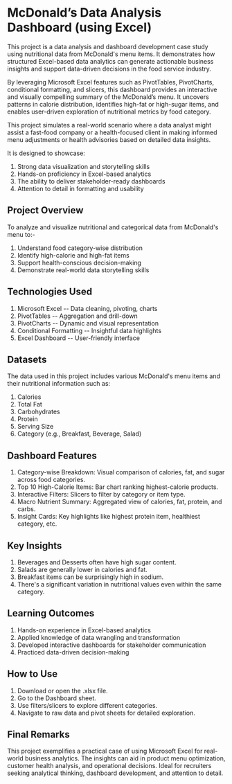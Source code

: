 
# McDonald’s Data Analysis Dashboard (using Excel)

This project is a data analysis and dashboard development case study using nutritional data from McDonald's menu items. It demonstrates how structured Excel-based data analytics can generate actionable business insights and support data-driven decisions in the food service industry.

By leveraging Microsoft Excel features such as PivotTables, PivotCharts, conditional formatting, and slicers, this dashboard provides an interactive and visually compelling summary of the McDonald’s menu. It uncovers patterns in calorie distribution, identifies high-fat or high-sugar items, and enables user-driven exploration of nutritional metrics by food category.

This project simulates a real-world scenario where a data analyst might assist a fast-food company or a health-focused client in making informed menu adjustments or health advisories based on detailed data insights.

It is designed to showcase:

1. Strong data visualization and storytelling skills
2. Hands-on proficiency in Excel-based      analytics
3. The ability to deliver stakeholder-ready dashboards
4. Attention to detail in formatting and usability

## Project Overview

To analyze and visualize nutritional and categorical data from McDonald's menu to:-

1. Understand food category-wise distribution
2. Identify high-calorie and high-fat items
3. Support health-conscious decision-making
4. Demonstrate real-world data storytelling skills




## Technologies Used

1. Microsoft Excel -- Data cleaning, pivoting, charts
2. PivotTables -- Aggregation and drill-down
3. PivotCharts -- Dynamic and visual representation
4. Conditional Formatting -- Insightful data highlights
5. Excel Dashboard -- User-friendly interface
## Datasets

The data used in this project includes various McDonald's menu items and their nutritional information such as:

1. Calories
2. Total Fat
3. Carbohydrates
4. Protein
5. Serving Size
6. Category (e.g., Breakfast, Beverage, Salad)

## Dashboard Features

1. Category-wise Breakdown: Visual comparison of calories, fat, and sugar across food categories.
2. Top 10 High-Calorie Items: Bar chart ranking highest-calorie products.
3. Interactive Filters: Slicers to filter by category or item type.
4. Macro Nutrient Summary: Aggregated view of calories, fat, protein, and carbs.
5. Insight Cards: Key highlights like highest protein item, healthiest category, etc.

## Key Insights

1. Beverages and Desserts often have high sugar content.
2. Salads are generally lower in calories and fat.
3. Breakfast items can be surprisingly high in sodium.
4. There's a significant variation in nutritional values even within the same category.

## Learning Outcomes

1. Hands-on experience in Excel-based analytics
2. Applied knowledge of data wrangling and transformation
3. Developed interactive dashboards for stakeholder communication
4. Practiced data-driven decision-making

## How to Use

1. Download or open the .xlsx file.
2. Go to the Dashboard sheet.
3. Use filters/slicers to explore different categories.
4. Navigate to raw data and pivot sheets for detailed exploration.

## Final Remarks

This project exemplifies a practical case of using Microsoft Excel for real-world business analytics. The insights can aid in product menu optimization, customer health analysis, and operational decisions. Ideal for recruiters seeking analytical thinking, dashboard development, and attention to detail.
